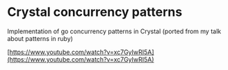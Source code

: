 # Crystal concurrency patterns

Implementation of go concurrency patterns in Crystal (ported from my talk about patterns in ruby)

[https://www.youtube.com/watch?v=xc7GyIwRI5A](https://www.youtube.com/watch?v=xc7GyIwRI5A)
